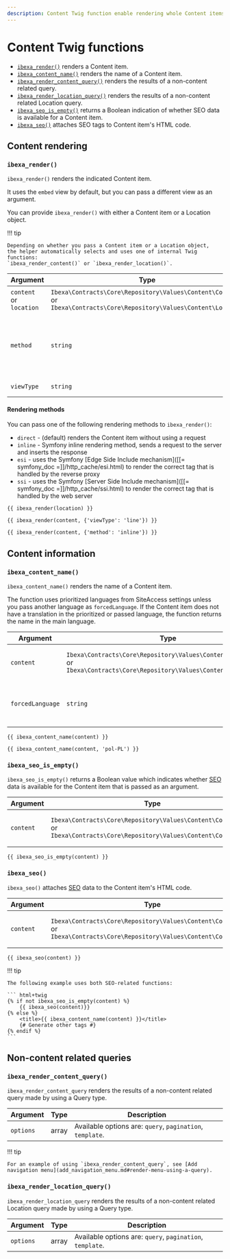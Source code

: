 ```yaml
---
description: Content Twig function enable rendering whole Content items and their information.
---
```


# Content Twig functions

- [`ibexa_render()`](#ibexa_render) renders a Content item.
- [`ibexa_content_name()`](#ibexa_content_name) renders the name of a Content item.
- [`ibexa_render_content_query()`](#ibexa_render_content_query) renders the results of a non-content related query.
- [`ibexa_render_location_query()`](#ibexa_render_location_query) renders the results of a non-content related Location query.
- [`ibexa_seo_is_empty()`](#ibexa_seo_is_empty) returns a Boolean indication of whether SEO data is available for a Content item.
- [`ibexa_seo()`](#ibexa_seo) attaches SEO tags to Content item's HTML code.

## Content rendering

### `ibexa_render()`

`ibexa_render()` renders the indicated Content item.

It uses the `embed` view by default, but you can pass a different view as an argument.

You can provide `ibexa_render()` with either a Content item or a Location object.

!!! tip

    Depending on whether you pass a Content item or a Location object,
    the helper automatically selects and uses one of internal Twig functions:
    `ibexa_render_content()` or `ibexa_render_location()`.

|Argument|Type|Description|
|------|------|------|
|`content`</br>or</br>`location`|`Ibexa\Contracts\Core\Repository\Values\Content\Content`</br>or</br>`Ibexa\Contracts\Core\Repository\Values\Content\Location`|Content item or its Location.|
|`method`|`string`|(optional) [Rendering method](#rendering-methods). One of: `direct`, `inline`, `esi`, `ssi`.|
|`viewType`|`string`|(optional) [View type](template_configuration.md#view-types).|

#### Rendering methods

You can pass one of the following rendering methods to `ibexa_render()`:

- `direct` - (default) renders the Content item without using a request
- `inline` - Symfony inline rendering method, sends a request to the server and inserts the response
- `esi` - uses the Symfony [Edge Side Include mechanism]([[= symfony_doc =]]/http_cache/esi.html) to render the correct tag that is handled by the reverse proxy
- `ssi` - uses the Symfony [Server Side Include mechanism]([[= symfony_doc =]]/http_cache/ssi.html) to render the correct tag that is handled by the web server

``` html+twig
{{ ibexa_render(location) }}

{{ ibexa_render(content, {'viewType': 'line'}) }}

{{ ibexa_render(content, {'method': 'inline'}) }}
```

## Content information

### `ibexa_content_name()`

`ibexa_content_name()` renders the name of a Content item.

The function uses prioritized languages from SiteAccess settings unless you pass another language as `forcedLanguage`.
If the Content item does not have a translation in the prioritized or passed language,
the function returns the name in the main language.

| Argument | Type | Description |
|---------------|------|-------------|
| `content` | `Ibexa\Contracts\Core\Repository\Values\Content\Content`</br>or</br>`Ibexa\Contracts\Core\Repository\Values\Content\ContentInfo` | Content item or its ContentInfo object.|
| `forcedLanguage` | `string` | (optional) Language to use (for example, `fre-FR`). |

``` html+twig
{{ ibexa_content_name(content) }}

{{ ibexa_content_name(content, 'pol-PL') }}
```

### `ibexa_seo_is_empty()`

`ibexa_seo_is_empty()` returns a Boolean value which indicates whether [SEO](https://doc.ibexa.co/projects/userguide/en/latest/search_engine_optimization/seo/) data is available for the Content item that is passed as an argument.

| Argument | Type | Description |
|---------------|------|-------------|
| `content` | `Ibexa\Contracts\Core\Repository\Values\Content\Content`</br>or</br>`Ibexa\Contracts\Core\Repository\Values\Content\ContentInfo` | Content item or its ContentInfo object.|

``` html+twig
{{ ibexa_seo_is_empty(content) }}
```

### `ibexa_seo()`

`ibexa_seo()` attaches [SEO](https://doc.ibexa.co/projects/userguide/en/latest/search_engine_optimization/seo/) 
data to the Content item's HTML code.

| Argument | Type | Description |
|---------------|------|-------------|
| `content` | `Ibexa\Contracts\Core\Repository\Values\Content\Content`</br>or</br>`Ibexa\Contracts\Core\Repository\Values\Content\ContentInfo` | Content item or its ContentInfo object.|

``` html+twig
{{ ibexa_seo(content) }}
```

!!! tip 

    The following example uses both SEO-related functions:

    ``` html+twig
    {% if not ibexa_seo_is_empty(content) %}
        {{ ibexa_seo(content)}}
    {% else %}
        <title>{{ ibexa_content_name(content) }}</title>
        {# Generate other tags #}
    {% endif %}
    ```

## Non-content related queries

### `ibexa_render_content_query()`

`ibexa_render_content_query` renders the results of a non-content related query made by using a Query type.

|Argument|Type|Description|
|------|------|------|
|`options`|array|Available options are: `query`, `pagination`, `template`.|

!!! tip

    For an example of using `ibexa_render_content_query`, see [Add navigation menu](add_navigation_menu.md#render-menu-using-a-query).

### `ibexa_render_location_query()`

`ibexa_render_location_query` renders the results of a non-content related Location query made by using a Query type.

|Argument|Type|Description|
|------|------|------|
|`options`|array|Available options are: `query`, `pagination`, `template`.|
